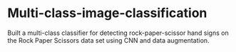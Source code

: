 # Multi-class-image-classification
Built a multi-class classifier for detecting rock-paper-scissor hand signs on the Rock Paper Scissors data set using CNN and data augmentation.
